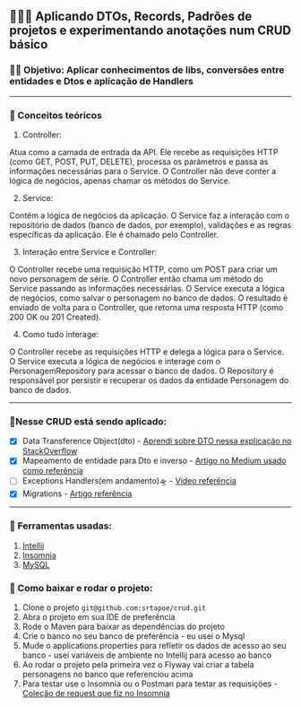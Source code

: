 ## 👩🏻‍💻 Aplicando DTOs, Records, Padrões de projetos e experimentando anotações num CRUD básico

### ✍🏻 Objetivo: Aplicar conhecimentos de libs, conversões entre entidades e Dtos e aplicação de Handlers 


---
### 📝 Conceitos teóricos

1. Controller: 

Atua como a camada de entrada da API. Ele recebe as requisições HTTP (como GET, POST, PUT, DELETE), processa os parâmetros e passa as informações necessárias para o Service. O Controller não deve conter a lógica de negócios, apenas chamar os métodos do Service.

2. Service: 

Contém a lógica de negócios da aplicação. O Service faz a interação com o repositório de dados (banco de dados, por exemplo), validações e as regras específicas da aplicação. Ele é chamado pelo Controller.

3. Interação entre Service e Controller:

O Controller recebe uma requisição HTTP, como um POST para criar um novo personagem de série.
O Controller então chama um método do Service passando as informações necessárias.
O Service executa a lógica de negócios, como salvar o personagem no banco de dados. O resultado é enviado de volta para o Controller, que retorna uma resposta HTTP (como 200 OK ou 201 Created).

4. Como tudo interage:

O Controller recebe as requisições HTTP e delega a lógica para o Service.
O Service executa a lógica de negócios e interage com o PersonagemRepository para acessar o banco de dados.
O Repository é responsável por persistir e recuperar os dados da entidade Personagem do banco de dados.

---
### 📍Nesse CRUD está sendo aplicado:

- [x] Data Transference Object(dto) - [Aprendi sobre DTO nessa explicação no StackOverflow](https://pt.stackoverflow.com/questions/31362/o-que-%C3%A9-um-dto)
- [x] Mapeamento de entidade para Dto e inverso - [Artigo no Medium usado como referência](https://medium.com/globant/mapstruct-let-me-write-the-tedious-piece-of-code-for-you-d3c27f667314)
- [ ] Exceptions Handlers(em andamento)🛸 - [Vídeo referência](https://www.youtube.com/watch?v=GmbK-O3v3Gg&ab_channel=FernandaKipper%7CDev)
- [x] Migrations - [Artigo referência](https://www.baeldung.com/database-migrations-with-flyway)

---
### 🔧 Ferramentas usadas:

1. [Intellij](https://www.jetbrains.com/idea/download/)
2. [Insomnia](https://insomnia.rest/download)
3. [MySQL](https://www.mysql.com/downloads/)

### 🔦 Como baixar e rodar o projeto:

1. Clone o projeto `git@github.com:srtapoe/crud.git`
2. Abra o projeto em sua IDE de preferência
3. Rode o Maven para baixar as dependências do projeto
4. Crie o banco no seu banco de preferência - eu usei o Mysql
5. Mude o applications.properties para refletir os dados de acesso ao seu banco - usei variáveis de ambiente no Intellij para acesso ao banco
6. Ao rodar o projeto pela primeira vez o Flyway vai criar a tabela personagens no banco que referenciou acima
7. Para testar use o Insomnia ou o Postman para testar as requisições - [Coleção de request que fiz no Insomnia]()